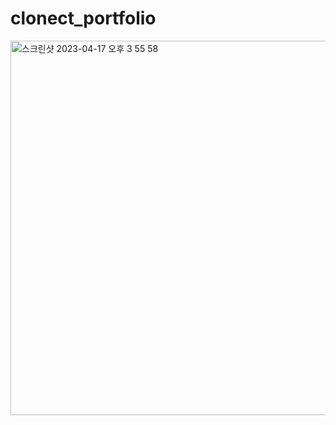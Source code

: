 # clonect_portfolio
<img width="599" alt="스크린샷 2023-04-17 오후 3 55 58" src="https://user-images.githubusercontent.com/53941701/232407793-f36b5395-3555-400d-a142-e2dcdd9e22b5.png">

